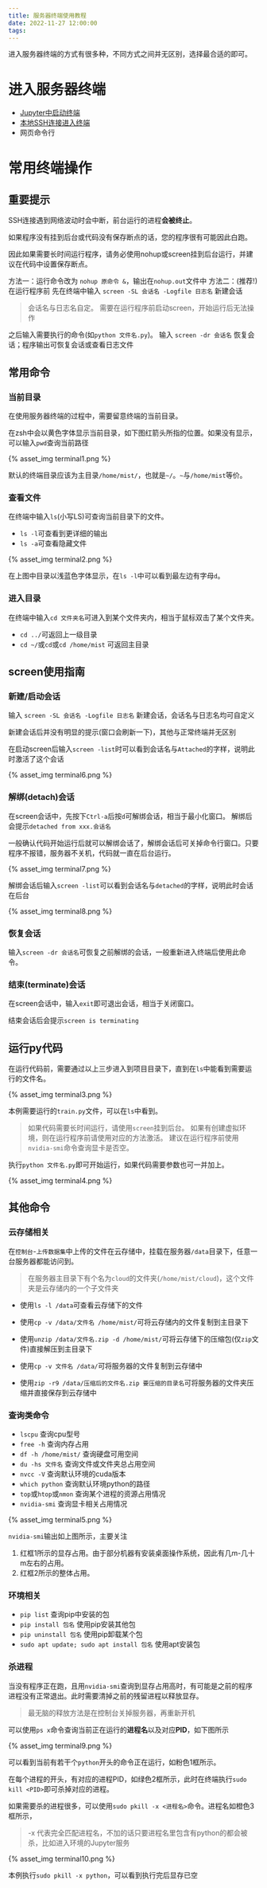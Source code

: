 ```yaml
---
title: 服务器终端使用教程
date: 2022-11-27 12:00:00
tags:
---
```


进入服务器终端的方式有很多种，不同方式之间并无区别，选择最合适的即可。

# 进入服务器终端

- [Jupyter中启动终端](http://blog.mistgpu.com/2022/11/01/Jupyter%E4%BD%BF%E7%94%A8%E6%95%99%E7%A8%8B/#%E6%9C%8D%E5%8A%A1%E5%99%A8%E7%BB%88%E7%AB%AF)
- [本地SSH连接进入终端](http://blog.mistgpu.com/2022/11/01/%E6%96%B0SSH%E8%BF%9E%E6%8E%A5%E6%95%99%E7%A8%8B/#%E6%9C%AC%E6%9C%BA%E7%BB%88%E7%AB%AF)
- 网页命令行

# 常用终端操作

## 重要提示

SSH连接遇到网络波动时会中断，前台运行的进程**会被终止**。

如果程序没有挂到后台或代码没有保存断点的话，您的程序很有可能因此白跑。

因此如果需要长时间运行程序，请务必使用nohup或screen挂到后台运行，并建议在代码中设置保存断点。

方法一：运行命令改为 `nohup 原命令 &`，输出在`nohup.out`文件中
方法二：(推荐!) 在运行程序前 先在终端中输入 `screen -SL 会话名 -Logfile 日志名` 新建会话

> 会话名与日志名自定。
> 需要在运行程序前启动screen，开始运行后无法操作

之后输入需要执行的命令(如`python 文件名.py`)。
输入 `screen -dr 会话名` 恢复会话；程序输出可恢复会话或查看日志文件

## 常用命令

### 当前目录

在使用服务器终端的过程中，需要留意终端的当前目录。

在zsh中会以黄色字体显示当前目录，如下图红箭头所指的位置。如果没有显示，可以输入`pwd`查询当前路径

{% asset_img terminal1.png %}

默认的终端目录应该为主目录`/home/mist/`，也就是`~/`。`~`与`/home/mist`等价。

### 查看文件

在终端中输入`ls`(小写LS)可查询当前目录下的文件。

- `ls -l`可查看到更详细的输出
- `ls -a`可查看隐藏文件

{% asset_img terminal2.png %}

在上图中目录以浅蓝色字体显示，在`ls -l`中可以看到最左边有字母`d`。

### 进入目录

在终端中输入`cd 文件夹名`可进入到某个文件夹内，相当于鼠标双击了某个文件夹。

- `cd ../`可返回上一级目录
- `cd ~/`或`cd`或`cd /home/mist` 可返回主目录

## screen使用指南

### 新建/启动会话

输入 `screen -SL 会话名 -Logfile 日志名` 新建会话，会话名与日志名均可自定义

新建会话后并没有明显的提示(窗口会刷新一下)，其他与正常终端并无区别

在启动screen后输入`screen -list`时可以看到会话名与`Attached`的字样，说明此时激活了这个会话

{% asset_img terminal6.png %}

### 解绑(detach)会话

在screen会话中，先按下`Ctrl-a`后按`d`可解绑会话，相当于最小化窗口。 解绑后会提示`detached from xxx.会话名`

一般确认代码开始运行后就可以解绑会话了，解绑会话后可关掉命令行窗口。只要程序不报错，服务器不关机，代码就一直在后台运行。

{% asset_img terminal7.png %}

解绑会话后输入`screen -list`可以看到会话名与`detached`的字样，说明此时会话在后台

{% asset_img terminal8.png %}

### 恢复会话

输入`screen -dr 会话名`可恢复之前解绑的会话，一般重新进入终端后使用此命令。

### 结束(terminate)会话

在screen会话中，输入`exit`即可退出会话，相当于关闭窗口。

结束会话后会提示`screen is terminating`

## 运行py代码

在运行代码前，需要通过以上三步进入到项目目录下，直到在`ls`中能看到需要运行的文件名。

{% asset_img terminal3.png %}

本例需要运行的`train.py`文件，可以在`ls`中看到。

> 如果代码需要长时间运行，请使用`screen`挂到后台。
> 如果有创建虚拟环境，则在运行程序前请使用对应的方法激活。
> 建议在运行程序前使用`nvidia-smi`命令查询显卡是否空。

执行`python 文件名.py`即可开始运行，如果代码需要参数也可一并加上。

{% asset_img terminal4.png %}

## 其他命令

### 云存储相关

在`控制台`-`上传数据集`中上传的文件在云存储中，挂载在服务器`/data`目录下，任意一台服务器都能访问到。

> 在服务器主目录下有个名为`cloud`的文件夹(`/home/mist/cloud`)，这个文件夹是云存储内的一个子文件夹

- 使用`ls -l /data`可查看云存储下的文件
- 使用`cp -v /data/文件名 /home/mist/`可将云存储内的文件复制到主目录下
- 使用`unzip /data/文件名.zip -d /home/mist/`可将云存储下的压缩包(仅`zip`文件)直接解压到主目录下


- 使用`cp -v 文件名 /data/`可将服务器的文件复制到云存储中
- 使用`zip -r9 /data/压缩后的文件名.zip 要压缩的目录名`可将服务器的文件夹压缩并直接保存到云存储中

### 查询类命令

- `lscpu` 查询cpu型号
- `free -h` 查询内存占用
- `df -h /home/mist/` 查询硬盘可用空间
- `du -hs 文件名` 查询文件或文件夹总占用空间
- `nvcc -V` 查询默认环境的cuda版本
- `which python` 查询默认环境python的路径
- `top`或`htop`或`nmon` 查询某个进程的资源占用情况
- `nvidia-smi` 查询显卡相关占用情况

{% asset_img terminal5.png %}

`nvidia-smi`输出如上图所示，主要关注

1. 红框1所示的显存占用。由于部分机器有安装桌面操作系统，因此有几m-几十m左右的占用。
2. 红框2所示的整体占用。

### 环境相关

- `pip list` 查询pip中安装的包
- `pip install 包名` 使用pip安装其他包
- `pip uninstall 包名` 使用pip卸载某个包
- `sudo apt update; sudo apt install 包名` 使用apt安装包

### 杀进程

当没有程序正在跑，且用`nvidia-smi`查询到显存占用高时，有可能是之前的程序进程没有正常退出。此时需要清掉之前的残留进程以释放显存。

> 最无脑的释放方法是在控制台关掉服务器，再重新开机

可以使用`ps x`命令查询当前正在运行的**进程名**以及对应**PID**，如下图所示

{% asset_img terminal9.png %}

可以看到当前有若干个`python`开头的命令正在运行，如粉色1框所示。

在每个进程的开头，有对应的进程PID，如绿色2框所示，此时在终端执行`sudo kill <PID>`即可杀掉对应的进程。

如果需要杀的进程很多，可以使用`sudo pkill -x <进程名>`命令。进程名如橙色3框所示，
> -x 代表完全匹配进程名，不加的话只要进程名里包含有python的都会被杀，比如进入环境的Jupyter服务

{% asset_img terminal10.png %}

本例执行`sudo pkill -x python`，可以看到执行完后显存已空